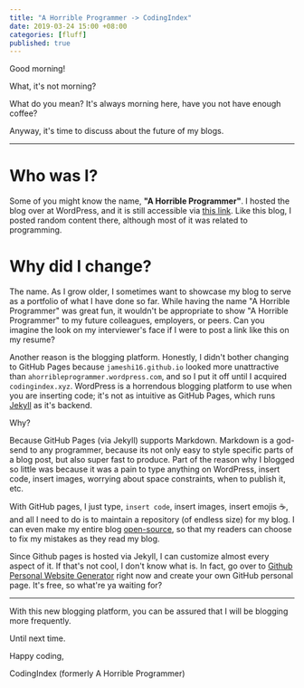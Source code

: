 ```yaml
---
title: "A Horrible Programmer -> CodingIndex"
date: 2019-03-24 15:00 +08:00
categories: [fluff]
published: true
---
```


Good morning!

What, it's not morning?

What do you mean? It's always morning here, have you not have enough coffee?

Anyway, it's time to discuss about the future of my blogs.

---

# Who was I?
Some of you might know the name, **"A Horrible Programmer"**. I hosted the blog over at WordPress, and it is still accessible via [this link](http://oldblog.codingindex.xyz). Like this blog, I posted random content there, although most of it was related to programming.

# Why did I change?
The name. As I grow older, I sometimes want to showcase my blog to serve as a portfolio of what I have done so far. While having the name "A Horrible Programmer" was great fun, it wouldn't be appropriate to show "A Horrible Programmer" to my future colleagues, employers, or peers. Can you imagine the look on my interviewer's face if I were to post a link like this on my resume?

Another reason is the blogging platform. Honestly, I didn't bother changing to GitHub Pages because `jameshi16.github.io` looked more unattractive than `ahorribleprogrammer.wordpress.com`, and so I put it off until I acquired `codingindex.xyz`. WordPress is a horrendous blogging platform to use when you are inserting code; it's not as intuitive as GitHub Pages, which runs [Jekyll](https://jekyllrb.com/) as it's backend.

Why?

Because GitHub Pages (via Jekyll) supports Markdown. Markdown is a god-send to any programmer, because its not only easy to style specific parts of a blog post, but also super fast to produce. Part of the reason why I blogged so little was because it was a pain to type anything on WordPress, insert code, insert images, worrying about space constraints, when to publish it, etc.

With GitHub pages, I just type, `insert code`, insert images, insert emojis :coffee:, and all I need to do is to maintain a repository (of endless size) for my blog. I can even make my entire blog [open-source](https://github.com/jameshi16/personal-website), so that my readers can choose to fix my mistakes as they read my blog.

Since Github pages is hosted via Jekyll, I can customize almost every aspect of it. If that's not cool, I don't know what is. In fact, go over to [Github Personal Website Generator](https://github.dev/) right now and create your own GitHub personal page. It's free, so what're ya waiting for?

---

With this new blogging platform, you can be assured that I will be blogging more frequently.

Until next time.

Happy coding,

CodingIndex (formerly A Horrible Programmer)
